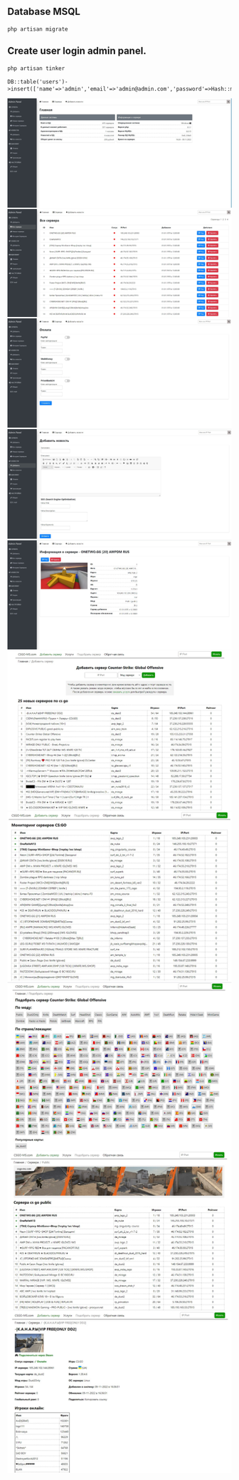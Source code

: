 ## Database MSQL 
```
php artisan migrate 
```
## Create user login admin panel. 
```
php artisan tinker 
```
```
DB::table('users')->insert(['name'=>'admin','email'=>'admin@admin.com','password'=>Hash::make('123456')]) 
```

![](./public/images/preview/preview_1.jpg)
![](./public/images/preview/preview_2.jpg)
![](./public/images/preview/preview_3.jpg)
![](./public/images/preview/preview_4.jpg)
![](./public/images/preview/preview_5.jpg)
![](./public/images/preview/preview_6.jpg)
![](./public/images/preview/preview_7.jpg)
![](./public/images/preview/preview_8.jpg)
![](./public/images/preview/preview_9.jpg)
![](./public/images/preview/preview_10.jpg)
